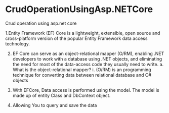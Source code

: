 # CrudOperationUsingAsp.NETCore
Crud operation using asp.net core

1.Entity Framework (EF) Core is a lightweight, extensible, open source and cross-platform version of the popular Entity Framework data access technology.

2. EF Core can serve as an object-relational mapper (O/RM), enabling .NET developers to work with a database using .NET objects, and eliminating the need for most of the data-access code they usually need to write.
    a. What is the object-relational mapper?
         i. (O/RM) is an programming technique for converting data between relational database and C# objects

3. With EFCore, Data access is performed using the model. The model is made up of entity Class and DbContext object.

4. Allowing You to query and save the data
